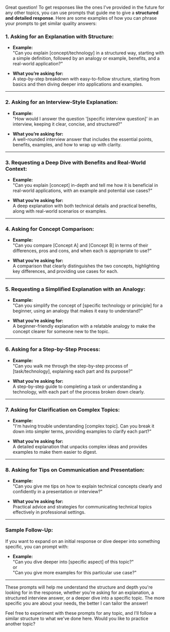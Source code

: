 Great question! To get responses like the ones I’ve provided in the future for any other topics, you can use prompts that guide me to give a **structured and detailed response**. Here are some examples of how you can phrase your prompts to get similar quality answers:

### **1. Asking for an Explanation with Structure:**
- **Example:**  
  "Can you explain [concept/technology] in a structured way, starting with a simple definition, followed by an analogy or example, benefits, and a real-world application?"

- **What you’re asking for:**  
  A step-by-step breakdown with easy-to-follow structure, starting from basics and then diving deeper into applications and examples.

---

### **2. Asking for an Interview-Style Explanation:**
- **Example:**  
  "How would I answer the question '[specific interview question]' in an interview, keeping it clear, concise, and structured?"

- **What you’re asking for:**  
  A well-rounded interview answer that includes the essential points, benefits, examples, and how to wrap up with clarity.

---

### **3. Requesting a Deep Dive with Benefits and Real-World Context:**
- **Example:**  
  "Can you explain [concept] in-depth and tell me how it is beneficial in real-world applications, with an example and potential use cases?"

- **What you’re asking for:**  
  A deep explanation with both technical details and practical benefits, along with real-world scenarios or examples.

---

### **4. Asking for Concept Comparison:**
- **Example:**  
  "Can you compare [Concept A] and [Concept B] in terms of their differences, pros and cons, and when each is appropriate to use?"

- **What you’re asking for:**  
  A comparison that clearly distinguishes the two concepts, highlighting key differences, and providing use cases for each.

---

### **5. Requesting a Simplified Explanation with an Analogy:**
- **Example:**  
  "Can you simplify the concept of [specific technology or principle] for a beginner, using an analogy that makes it easy to understand?"

- **What you’re asking for:**  
  A beginner-friendly explanation with a relatable analogy to make the concept clearer for someone new to the topic.

---

### **6. Asking for a Step-by-Step Process:**
- **Example:**  
  "Can you walk me through the step-by-step process of [task/technology], explaining each part and its purpose?"

- **What you’re asking for:**  
  A step-by-step guide to completing a task or understanding a technology, with each part of the process broken down clearly.

---

### **7. Asking for Clarification on Complex Topics:**
- **Example:**  
  "I'm having trouble understanding [complex topic]. Can you break it down into simpler terms, providing examples to clarify each part?"

- **What you’re asking for:**  
  A detailed explanation that unpacks complex ideas and provides examples to make them easier to digest.

---

### **8. Asking for Tips on Communication and Presentation:**
- **Example:**  
  "Can you give me tips on how to explain technical concepts clearly and confidently in a presentation or interview?"

- **What you’re asking for:**  
  Practical advice and strategies for communicating technical topics effectively in professional settings.

---

### **Sample Follow-Up:**
If you want to expand on an initial response or dive deeper into something specific, you can prompt with:
- **Example:**  
  "Can you dive deeper into [specific aspect] of this topic?"  
  or  
  "Can you give more examples for this particular use case?"

---

These prompts will help me understand the structure and depth you're looking for in the response, whether you're asking for an explanation, a structured interview answer, or a deeper dive into a specific topic. The more specific you are about your needs, the better I can tailor the answer!

Feel free to experiment with these prompts for any topic, and I'll follow a similar structure to what we've done here. Would you like to practice another topic?
